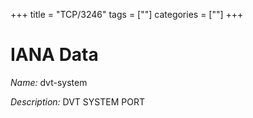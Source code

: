 +++
title = "TCP/3246"
tags = [""]
categories = [""]
+++

# IANA Data

_Name:_ dvt-system

_Description:_ DVT SYSTEM PORT

